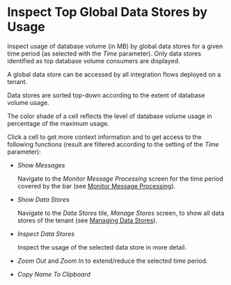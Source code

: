 <!-- loio00431bf41fe545fdb2a16e45533ec935 -->

# Inspect Top Global Data Stores by Usage

Inspect usage of database volume \(in MB\) by global data stores for a given time period \(as selected with the *Time* parameter\). Only data stores identified as top database volume consumers are displayed.

A global data store can be accessed by all integration flows deployed on a tenant.

Data stores are sorted top-down according to the extent of database volume usage.

The color shade of a cell reflects the level of database volume usage in percentage of the maximum usage.

Click a cell to get more context information and to get access to the following functions \(result are filtered according to the setting of the *Time* parameter\):

-   *Show Messages*

    Navigate to the *Monitor Message Processing* screen for the time period covered by the bar \(see [Monitor Message Processing](monitor-message-processing-314df3f.md)\).

-   *Show Data Stores*

    Navigate to the *Data Stores* tile, *Manage Stores* screen, to show all data stores of the tenant \(see [Managing Data Stores](managing-data-stores-ac39f1d.md)\).

-   *Inspect Data Stores*

    Inspect the usage of the selected data store in more detail.

-   *Zoom Out* and *Zoom In* to extend/reduce the selected time period.

-   *Copy Name To Clipboard*


